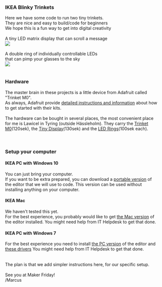<h3>IKEA Blinky Trinkets</h3>
Here we have some code to run two tiny trinkets.<br>
They are nice and easy to build/code for beginners<br>
We hope this is a fun way to get into digital creativity<br>
<br>
A tiny LED matrix display that can scroll a message<br>
<img src="https://github.com/IKEAmaker/blinky-trinket/blob/master/matrix.gif?raw=true"><br>
<br>
A double ring of individually controllable LEDs<br>
that can pimp your glasses to the sky<br>
<img src="https://github.com/IKEAmaker/blinky-trinket/blob/master/glasses.gif?raw=true"><br>
<br>
<h3>Hardware</h3>
The master brain in these projects is a little device from Adafruit called "Trinket M0".<br>
As always, Adafruit provide <a href="https://learn.adafruit.com/adafruit-trinket-m0-circuitpython-arduino?view=all">detailed instructions and information</a> about how to get started with their kits.<br><br>
The hardware can be bought in several places, the most convenient place for me is Lawicel in Tyring (outside Hässleholm). They carry the <a href="https://www.lawicel-shop.se/adafruit-trinket-m0">Trinket M0</a>(120sek), the <a href="https://www.lawicel-shop.se/mini-0-8-quot-8x8-led-matrix-i2c-yellow">Tiny Display</a>(130sek) and the <a href="https://www.lawicel-shop.se/neopixel-ring-16-x-ws2812-rgb"> LED Rings</a>(100sek each).<br><br>
<br>

<h3>Setup your computer</h3>
<h4> IKEA PC with Windows 10</h4>
You can just bring your computer.<br>
If you want to be extra prepared, you can download a <a href="https://github.com/mu-editor/mu/releases/download/1.0.1/portamu_1.0.1_win64.zip">portable version</a> of the editor that we will use to code. This version can be used without installing anything on your computer.<br>
<h4>IKEA Mac</h4>
We haven't tested this yet.<br>
For the best experience, you probably would like to get <a href="https://github.com/mu-editor/mu/releases/download/1.0.1/mu-editor_1.0.1_osx.dmg">the Mac version</a> of the editor installed. You might need help from IT Helpdesk to get that done.<br>
<h4>IKEA PC with Windows 7</h4>
For the best experience you need to install <a href="https://github.com/mu-editor/mu/releases/download/1.0.1/mu-editor_1.0.1_win64.exe">the PC version</a> of the editor and  <a href="https://github.com/adafruit/Adafruit_Windows_Drivers/releases/download/2.3.3/adafruit_drivers_2.3.3.0.exe">these drivers</a> You might need help from IT Helpdesk to get that done.<br>
<br>
<br>
The plan is that we add simpler instructions here, for our specific setup.<br>
<br>
See you at Maker Friday!<br>
/Marcus
